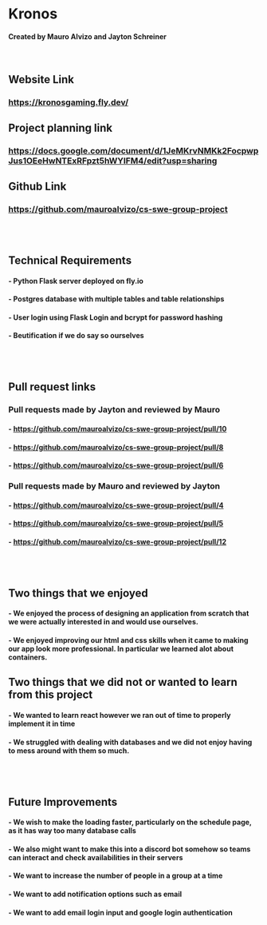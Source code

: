 # Kronos
#### Created by Mauro Alvizo and Jayton Schreiner

<br>

## Website Link  
### https://kronosgaming.fly.dev/  
## Project planning link  
### https://docs.google.com/document/d/1JeMKrvNMKk2FocpwpJus1OEeHwNTExRFpzt5hWYIFM4/edit?usp=sharing  
## Github Link  
### https://github.com/mauroalvizo/cs-swe-group-project  

<br>
<br>

## Technical Requirements  
#### - Python Flask server deployed on fly.io  
#### - Postgres database with multiple tables and table relationships  
#### - User login using Flask Login and bcrypt for password hashing  
#### - Beutification if we do say so ourselves  

<br>
<br>

## Pull request links  
### Pull requests made by Jayton and reviewed by Mauro  
#### - https://github.com/mauroalvizo/cs-swe-group-project/pull/10
#### - https://github.com/mauroalvizo/cs-swe-group-project/pull/8
#### - https://github.com/mauroalvizo/cs-swe-group-project/pull/6

### Pull requests made by Mauro and reviewed by Jayton  
#### -  https://github.com/mauroalvizo/cs-swe-group-project/pull/4
#### -  https://github.com/mauroalvizo/cs-swe-group-project/pull/5
#### -  https://github.com/mauroalvizo/cs-swe-group-project/pull/12

<br>
<br>

## Two things that we enjoyed  
#### -  We enjoyed the process of designing an application from scratch that we were actually interested in and would use ourselves.
#### -  We enjoyed improving our html and css skills when it came to making our app look more professional. In particular we learned alot about containers.

## Two things that we did not or wanted to learn from this project  
#### -  We wanted to learn react however we ran out of time to properly implement it in time
#### -  We struggled with dealing with databases and we did not enjoy having to mess around with them so much.
 
<br>
<br>

## Future Improvements
#### - We wish to make the loading faster, particularly on the schedule page, as it has way too many database calls
#### - We also might want to make this into a discord bot somehow so teams can interact and check availabilities in their servers
#### - We want to increase the number of people in a group at a time
#### - We want to add notification options such as email
#### - We want to add email login input and google login authentication



